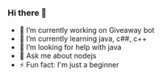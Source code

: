 ### Hi there 👋

- 🔭 I’m currently working on Giveaway bot
- 🌱 I’m currently learning java, c##, c++
- 🤔 I’m looking for help with java
- 💬 Ask me about nodejs
- ⚡ Fun fact: I'm just a beginner

